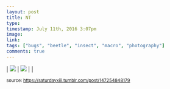 ```yaml
---
layout: post
title: NT
type: 
timestamp: July 11th, 2016 3:07pm
image: 
link: 
tags: ["bugs", "beetle", "insect", "macro", "photography"]
comments: true
---
```


| <img src="https://saturdayxiii.github.io/media/147254848179_0.jpg"/> | <img src="https://saturdayxiii.github.io/media/147254848179_1.jpg"/> |  |

<small>source: https://saturdayxiii.tumblr.com/post/147254848179</small>